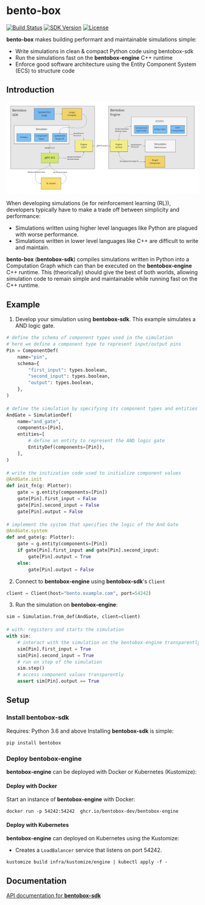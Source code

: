 # bento-box
[![Build Status](https://img.shields.io/github/workflow/status/bentobox-dev/bento-box/CI%20Pipeline)](https://github.com/bentobox-dev/bento-box/actions/workflows/ci.yaml)
[![SDK Version](https://img.shields.io/pypi/v/bentobox)](https://pypi.org/project/bentobox/)
[![License](https://img.shields.io/badge/license-MIT-blue.svg)](https://opensource.org/licenses/MIT)

**bento-box** makes building performant and maintainable simulations simple:
- Write simulations in clean &amp; compact Python code using bentobox-sdk
- Run the simulations fast on the **bentobox-engine** C++ runtime
- Enforce good software architecture using the Entity Component System (ECS) to structure code

## Introduction

![High-level System Architecture](./images/architecture.jpg)

When developing simulations (ie for reinforcement learning (RL)), developers
typically have to make a trade off between simplicity and performance:
- Simulations written using higher level languages like Python are plagued with worse performance.
- Simulations written in lower level languages like C++ are difficult to write and maintain.

**bento-box** (**bentobox-sdk**) compiles simulations written in Python into a
Computation Graph which can than be executed on the **bentobox-engine** C++ runtime.
This (theorically) should give the best of both worlds, allowing simulation code
to remain simple and maintainable while running fast on the C++ runtime.

## Example
1. Develop your simulation using **bentobox-sdk**. This example simulates a AND logic gate.
```python
# define the schema of component types used in the simulation
# here we define a component type to represent input/output pins
Pin = ComponentDef(
    name="pin",
    schema={
        "first_input": types.boolean,
        "second_input": types.boolean,
        "output": types.boolean,
    },
)

# define the simulation by specifying its component types and entities
AndGate = SimulationDef(
    name="and_gate",
    components=[Pin],
    entities=[
        # define an entity to represent the AND logic gate
        EntityDef(components=[Pin]),
    ],
)

# write the initization code used to initialize component values
@AndGate.init
def init_fn(g: Plotter):
    gate = g.entity(components=[Pin])
    gate[Pin].first_input = False
    gate[Pin].second_input = False
    gate[Pin].output = False

# implement the system that specifies the logic of the And Gate
@AndGate.system
def and_gate(g: Plotter):
    gate = g.entity(components=[Pin])
    if gate[Pin].first_input and gate[Pin].second_input:
        gate[Pin].output = True
    else:
        gate[Pin].output = False
```

2. Connect to **bentobox-engine** using **bentobox-sdk**'s `Client`
```python
client = Client(host="bento.example.com", port=54242)
```

3. Run the simulation on **bentobox-engine**:
```python
sim = Simulation.from_def(AndGate, client=client)

# with: registers and starts the simulation
with sim:
    # interact with the simulation on the bentobox-engine transparently
    sim[Pin].first_input = True
    sim[Pin].second_input = True
    # run on step of the simulation
    sim.step()
    # access component values transparently
    assert sim[Pin].output == True
```

## Setup
### Install bentobox-sdk
Requires: Python 3.6 and above
Installing **bentobox-sdk** is simple:
```sh
pip install bentobox
```

### Deploy bentobox-engine
**bentobox-engine** can be deployed with Docker or Kubernetes (Kustomize):

#### Deploy with Docker
Start an instance of **bentobox-engine** with Docker:
```
docker run -p 54242:54242  ghcr.io/bentobox-dev/bentobox-engine
```

#### Deploy with Kubernetes
**bentobox-engine** can deployed on Kubernetes using the Kustomize:
- Creates a `LoadBalancer` service that listens on port 54242.
```
kustomize build infra/kustomize/engine | kubectl apply -f -
```

## Documentation
[API documentation for **bentobox-sdk**](https://bentobox-dev.github.io/bento-box/)
